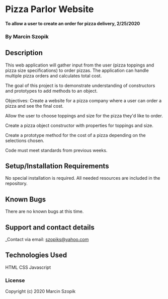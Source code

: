 # Pizza Parlor Website

#### To allow a user to create an order for pizza delivery, 2/25/2020

### By Marcin Szopik

## Description

This web application will gather input from the user (pizza toppings and pizza size specifications) to order pizzas. The application can handle multiple pizza orders and calculates total cost.

The goal of this project is to demonstrate understanding of constructors and prototypes to add methods to an object.

Objectives: Create a website for a pizza company where a user can order a pizza and see the final cost.

Allow the user to choose toppings and size for the pizza they'd like to order.

Create a pizza object constructor with properties for toppings and size.

Create a prototype method for the cost of a pizza depending on the selections chosen.

Code must meet standards from previous weeks.

## Setup/Installation Requirements

No special installation is required. All needed resources are included in the repository.

## Known Bugs

There are no known bugs at this time.

## Support and contact details

_Contact via email: szopiks@yahoo.com

## Technologies Used

HTML
CSS
Javascript

### License

Copyright (c) 2020 Marcin Szopik
